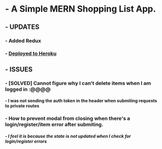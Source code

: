 # - A Simple MERN Shopping List App.

## - UPDATES
### - Added Redux
### - [Deployed to Heroku](https://tranquil-anchorage-36599.herokuapp.com)

## - ISSUES
### - [SOLVED] Cannot figure why I can't delete items when I am logged in :@@@@ 
  #### - I was not sending the auth token in the header when submiting requests to private routes
### - How to prevent modal from closing when there's a login/register/item error after submiting.
  ##### - I feel it is because the state is not updated when I check for login/register errors
